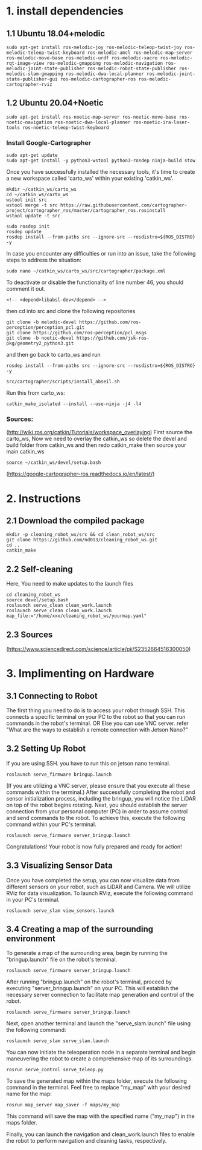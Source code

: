 # 1. install dependencies
## 1.1 Ubuntu 18.04+melodic
```
sudo apt-get install ros-melodic-joy ros-melodic-teleop-twist-joy ros-melodic-teleop-twist-keyboard ros-melodic-amcl ros-melodic-map-server ros-melodic-move-base ros-melodic-urdf ros-melodic-xacro ros-melodic-rqt-image-view ros-melodic-gmapping ros-melodic-navigation ros-melodic-joint-state-publisher ros-melodic-robot-state-publisher ros-melodic-slam-gmapping ros-melodic-dwa-local-planner ros-melodic-joint-state-publisher-gui ros-melodic-cartographer-ros ros-melodic-cartographer-rviz
```
## 1.2 Ubuntu 20.04+Noetic
```
sudo apt-get install ros-noetic-map-server ros-noetic-move-base ros-noetic-navigation ros-noetic-dwa-local-planner ros-noetic-ira-laser-tools ros-noetic-teleop-twist-keyboard
```

### Install Google-Cartographer
```
sudo apt-get update
sudo apt-get install -y python3-wstool python3-rosdep ninja-build stow
```
Once you have successfully installed the necessary tools, it's time to create a new workspace called 'carto_ws' within your existing 'catkin_ws'.
```
mkdir ~/catkin_ws/carto_ws
cd ~/catkin_ws/carto_ws
wstool init src
wstool merge -t src https://raw.githubusercontent.com/cartographer-project/cartographer_ros/master/cartographer_ros.rosinstall
wstool update -t src
```
```
sudo rosdep init
rosdep update
rosdep install --from-paths src --ignore-src --rosdistro=${ROS_DISTRO} -y
```
In case you encounter any difficulties or run into an issue, take the following steps to address the situation:
```
sudo nano ~/catkin_ws/carto_ws/src/cartographer/package.xml
```
To deactivate or disable the functionality of line number 46, you should comment it out.
```
<!-- <depend>libabsl-dev</depend> -->
```
then cd into src and clone the following repositories
```
git clone -b melodic-devel https://github.com/ros-perception/perception_pcl.git
git clone https://github.com/ros-perception/pcl_msgs
git clone -b noetic-devel https://github.com/jsk-ros-pkg/geometry2_python3.git
```
and then go back to carto_ws and run
```
rosdep install --from-paths src --ignore-src --rosdistro=${ROS_DISTRO} -y
```
```
src/cartographer/scripts/install_abseil.sh
```
Run this from carto_ws:
```
catkin_make_isolated --install --use-ninja -j4 -l4
```

### Sources:
(http://wiki.ros.org/catkin/Tutorials/workspace_overlaying) First source the carto_ws, Now we need to overlay the catkin_ws so delete the devel and build folder from catkin_ws and then redo catkin_make then source your main catkin_ws
```
source ~/catkin_ws/devel/setup.bash
```
(https://google-cartographer-ros.readthedocs.io/en/latest/)

# 2. Instructions
## 2.1 Download the compiled package
```
mkdir -p cleaning_robot_ws/src && cd clean_robot_ws/src
git clone https://github.com/nd013/cleaning_robot_ws.git
cd ..
catkin_make
```
## 2.2 Self-cleaning
Here, You need to make updates to the launch files 
```
cd cleaning_robot_ws
source devel/setup.bash
roslaunch serve_clean clean_work.launch
roslaunch serve_clean clean_work.launch map_file:="/home/xxx/cleaning_robot_ws/yourmap.yaml"
```

## 2.3 Sources 
(https://www.sciencedirect.com/science/article/pii/S2352664516300050)

# 3. Implimenting on Hardware
## 3.1 Connecting to Robot
The first thing you need to do is to access your robot through SSH.
This connects a specific terminal on your PC to the robot so that you can run commands in the robot's terminal.
OR Else you can use VNC server.
refer "What are the ways to establish a remote connection with Jetson Nano?"

## 3.2 Setting Up Robot

If you are using SSH. you have to run this on jetson nano terminal. 
```
roslaunch serve_firmware bringup.launch
```
(If you are utilizing a VNC server, please ensure that you execute all these commands within the terminal.)
After successfully completing the robot and sensor initialization process, including the bringup, you will notice the LiDAR on top of the robot begins rotating. Next, you should establish the server connection from your personal computer (PC) in order to assume control and send commands to the robot. To achieve this, execute the following command within your PC's terminal.
```
roslaunch serve_firmware server_bringup.launch
```
Congratulations! Your robot is now fully prepared and ready for action!

## 3.3 Visualizing Sensor Data
Once you have completed the setup, you can now visualize data from different sensors on your robot, such as LiDAR and Camera. We will utilize RViz for data visualization. To launch RViz, execute the following command in your PC's terminal.
```
roslaunch serve_slam view_sensors.launch
```

## 3.4 Creating a map of the surrounding environment

To generate a map of the surrounding area, begin by running the "bringup.launch" file on the robot's terminal.
```
roslaunch serve_firmware server_bringup.launch
```
After running "bringup.launch" on the robot's terminal, proceed by executing "server_bringup.launch" on your PC. This will establish the necessary server connection to facilitate map generation and control of the robot.
```
roslaunch serve_firmware server_bringup.launch
```
Next, open another terminal and launch the "serve_slam.launch" file using the following command:
```
roslaunch serve_slam serve_slam.launch
```
You can now initiate the teleoperation node in a separate terminal and begin maneuvering the robot to create a comprehensive map of its surroundings.
```
rosrun serve_control serve_teleop.py
```
To save the generated map within the maps folder, execute the following command in the terminal. Feel free to replace "my_map" with your desired name for the map:
```
rosrun map_server map_saver -f maps/my_map
```
This command will save the map with the specified name ("my_map") in the maps folder.

Finally, you can launch the navigation and clean_work.launch files to enable the robot to perform navigation and cleaning tasks, respectively.
